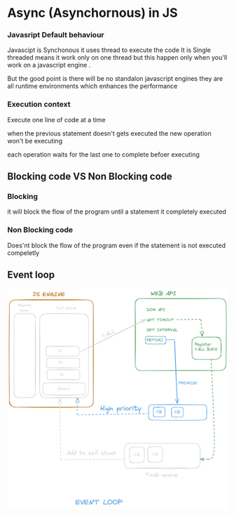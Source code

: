 # Async (Asynchornous) in JS

### Javasript Default behaviour

Javascipt is  Synchonous it uses thread to execute the code It is Single threaded means it work only on one thread but this happen only when you'll work on a javascript engine .

But the good point is there will be no standalon javascript engines they are all runtime environments which enhances the performance

### Execution context

Execute one line of code at a time

when the previous statement doesn't gets executed the new operation won't be executing

each operation waits for the last one to complete befoer executing

## Blocking code VS Non Blocking code

### Blocking

it will block the flow of the program until a statement it completely executed

### Non Blocking code

Does'nt block the flow of the program even if the statement is not executed compeletly


## Event loop

![1717491637627](images/readme/1717491637627.png)
